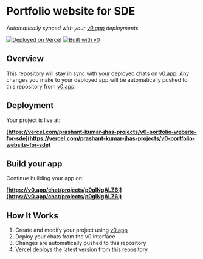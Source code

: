 # Portfolio website for SDE

*Automatically synced with your [v0.app](https://v0.app) deployments*

[![Deployed on Vercel](https://img.shields.io/badge/Deployed%20on-Vercel-black?style=for-the-badge&logo=vercel)](https://vercel.com/prashant-kumar-jhas-projects/v0-portfolio-website-for-sde)
[![Built with v0](https://img.shields.io/badge/Built%20with-v0.app-black?style=for-the-badge)](https://v0.app/chat/projects/p0glNgALZ6l)

## Overview

This repository will stay in sync with your deployed chats on [v0.app](https://v0.app).
Any changes you make to your deployed app will be automatically pushed to this repository from [v0.app](https://v0.app).

## Deployment

Your project is live at:

**[https://vercel.com/prashant-kumar-jhas-projects/v0-portfolio-website-for-sde](https://vercel.com/prashant-kumar-jhas-projects/v0-portfolio-website-for-sde)**

## Build your app

Continue building your app on:

**[https://v0.app/chat/projects/p0glNgALZ6l](https://v0.app/chat/projects/p0glNgALZ6l)**

## How It Works

1. Create and modify your project using [v0.app](https://v0.app)
2. Deploy your chats from the v0 interface
3. Changes are automatically pushed to this repository
4. Vercel deploys the latest version from this repository
